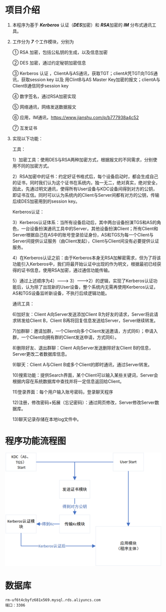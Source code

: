 # 项目介绍
1.	本程序为基于 ***Kerberos*** 认证（***DES***加密）和 ***RSA***加密的 ***IM*** 分布式通讯工具。


2.	工作分为 ***7*** 个工作模块，分别为
 
	① RSA 加密，包括公私钥的生成，以及信息加密

	② DES 加密，通过约定秘钥加密信息

	③ Kerberos 认证 ，ClientA与AS通讯，获取TGT；clientA凭TGT向TGS通讯，获取session key 以及 用ClintB与AS Master Key加密的报文；clientA与ClientB通信同步session key

	④ 数字签名，通过RSA加密实现
 
	⑤ 网络通讯，网络发送数据报文

	⑥ 应用，IM通讯，https://www.jianshu.com/p/b777938a4c52

	⑦ 互发证书
 

3.	实现以下功能：

	工具：

	1）加密工具：使用DES与RSA两种加密方式，根据报文的不同需求，分别使用不同的加密方式。

	2）RSA加密中的证书：约定好证书格式后，每个设备启动时，都会生成自己的证书，同时我们认为这个证书在系统内，独一无二，绝对真实，绝对安全，因此，先通过明文通讯，使得所有User设备与KDC设备间得到对方的公钥，即证书互信。同时可以认为系统内的Client与Server间都有对方的公钥，传输后续DES加密用到的session key。

	Kerberos认证：

	3）Kerberos认证体系：当所有设备启动后，其中两台设备扮演TGS和AS的角色，一台设备扮演通讯工具中的Server，其他设备扮演Client；所有Client和Server根据自己在AS中的账号登录验证身份，AS和TGS为每一个Client与Server间提供认证服务（由Client发起），Client与Client间没有必要提供认证服务。

	4）在Kerberos认证之前：由于Kerberos本身无RSA加解密需求，但为了将该功能引入Kerberos中，我们将最开始认证中出现的作为明文，根据最初已经获得的证书信息，使用RSA加密，通过通信功能传输。

	5）通过上述顺序为4）---> 3）--->2）的逻辑，实现了Kerberos认证功能后，认为除了出现新的User设备，整个系统内无需再使用Kerberos认证，AS和TGS设备监听新设备，不执行后续逻辑功能。

	通讯工具：

	6)加好友：Client A向Server发送添加Client B为好友的请求，Server将此请求转发给Client B，Client B再将回复信息发送给Server，Server继续转发。

	7)加群聊：邀请加群，一个Client向多个Client发送邀请，方式同6）；申请入群，一个Client向拥有群的Client发送申请，方式同6）。

	8)删除好友、退出群聊：Client A向Server发送删除好友Client B的信息，Server更改二者数据库信息。

	9)聊天：Client A与Client B或多个Client的即时通讯，通过Server转发。

	10)搜索功能：提供Search界面，某个Client可以输入某些关键词，Server会根据内容在系统数据库中查找并将一定信息返回给Client。

	11)登录界面：每个用户输入账号密码，登录聊天程序

	12)注册，修改密码+拓展（忘记密码）：通过网页修改，Server修改Server数据库。

	13)聊天记录存储在本地log文件中。

# 程序功能流程图
![image](./image/total_flow_chart.png)

# 数据库
	rm-uf6t4cbyfz681x569.mysql.rds.aliyuncs.com  
    端口：3306
